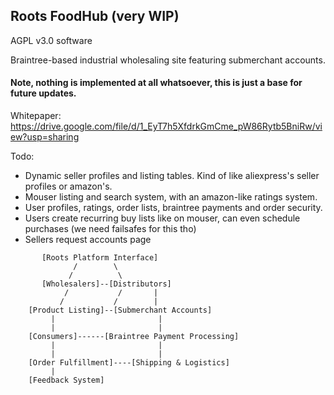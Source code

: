 ## Roots FoodHub (very WIP)
AGPL v3.0 software

Braintree-based industrial wholesaling site featuring submerchant accounts. 

#### Note, nothing is implemented at all whatsoever, this is just a base for future updates.

Whitepaper: https://drive.google.com/file/d/1_EyT7h5XfdrkGmCme_pW86Rytb5BniRw/view?usp=sharing

Todo: 
- Dynamic seller profiles and listing tables. Kind of like aliexpress's seller profiles or amazon's.
- Mouser listing and search system, with an amazon-like ratings system.
- User profiles, ratings, order lists, braintree payments and order security.
- Users create recurring buy lists like on mouser, can even schedule purchases (we need failsafes for this tho)
- Sellers request accounts page


```
       [Roots Platform Interface]
              /        \
             /          \
       [Wholesalers]--[Distributors]
            /           /       |
           /           /        |
    [Product Listing]--[Submerchant Accounts]
         |                       |
         |                       |
    [Consumers]------[Braintree Payment Processing]
         |                       |
         |                       |
    [Order Fulfillment]----[Shipping & Logistics]
         |
    [Feedback System]

```

